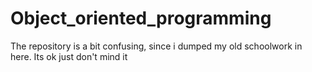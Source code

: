 # Object_oriented_programming
The repository is a bit confusing, since i dumped my old schoolwork in here. Its ok just don't mind it
